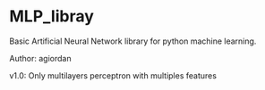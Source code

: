 # MLP_libray

Basic Artificial Neural Network library for python machine learning.

Author: agiordan

v1.0: Only multilayers perceptron with multiples features
